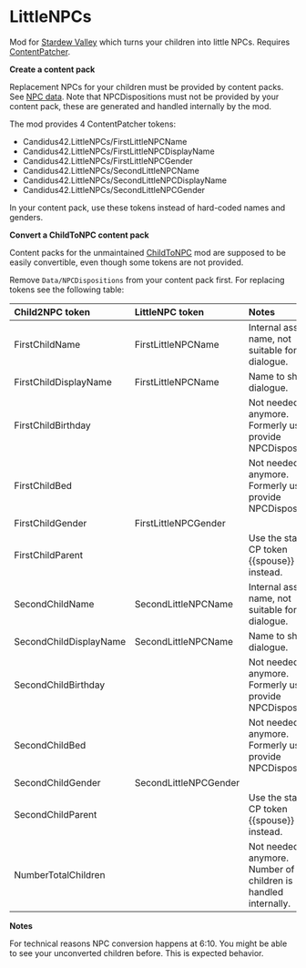 # LittleNPCs

Mod for [Stardew Valley](http://stardewvalley.net/) which turns your children into little NPCs. Requires [ContentPatcher](https://www.nexusmods.com/stardewvalley/mods/1915).

**Create a content pack**

Replacement NPCs for your children must be provided by content packs. See [NPC data](https://stardewvalleywiki.com/Modding:NPC_data). Note that NPCDispositions must not be provided by your content pack, these are generated and handled internally by the mod.

The mod provides 4 ContentPatcher tokens:

* Candidus42.LittleNPCs/FirstLittleNPCName
* Candidus42.LittleNPCs/FirstLittleNPCDisplayName
* Candidus42.LittleNPCs/FirstLittleNPCGender
* Candidus42.LittleNPCs/SecondLittleNPCName
* Candidus42.LittleNPCs/SecondLittleNPCDisplayName
* Candidus42.LittleNPCs/SecondLittleNPCGender

In your content pack, use these tokens instead of hard-coded names and genders.

**Convert a ChildToNPC content pack**

Content packs for the unmaintained [ChildToNPC](https://www.nexusmods.com/stardewvalley/mods/4568) mod are supposed to be easily convertible, even though some tokens are not provided.

Remove `Data/NPCDispositions` from your content pack first. For replacing tokens see the following table:


| Child2NPC token        | LittleNPC token       | Notes                                                         |
|:-----------------------|:----------------------|:--------------------------------------------------------------|
| FirstChildName         | FirstLittleNPCName    | Internal asset name, not suitable for dialogue.               |
| FirstChildDisplayName  | FirstLittleNPCName    | Name to show in dialogue.                                     |
| FirstChildBirthday     |                       | Not needed anymore. Formerly used to provide NPCDispositions. |
| FirstChildBed          |                       | Not needed anymore. Formerly used to provide NPCDispositions. |
| FirstChildGender       | FirstLittleNPCGender  |                                                               |
| FirstChildParent       |                       | Use the standard CP token {{spouse}} instead.                 |
| SecondChildName        | SecondLittleNPCName   | Internal asset name, not suitable for dialogue.               |
| SecondChildDisplayName | SecondLittleNPCName   | Name to show in dialogue.                                     |
| SecondChildBirthday    |                       | Not needed anymore. Formerly used to provide NPCDispositions. |
| SecondChildBed         |                       | Not needed anymore. Formerly used to provide NPCDispositions. |
| SecondChildGender      | SecondLittleNPCGender |                                                               |
| SecondChildParent      |                       | Use the standard CP token {{spouse}} instead.                 |
| NumberTotalChildren    |                       | Not needed anymore. Number of children is handled internally. |

**Notes**

For technical reasons NPC conversion happens at 6:10. You might be able to see your unconverted children before. This is expected behavior.
